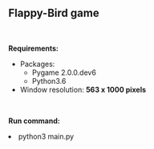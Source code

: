 <h2>Flappy-Bird game</h2>

<br/>

<p>
  <b>Requirements:</b>
    <ul>
      <li>
        Packages:
          <ul>
            <li>Pygame 2.0.0.dev6</li>
            <li>Python3.6</li>
          </ul>
      </li>
      <li>
        Window resolution: <b>563 x 1000 pixels</b>
      </li>
    </ul>
</p>

<br/>

<p>
  <b>Run command:</b>
    <li>python3 main.py</li>
</p>
